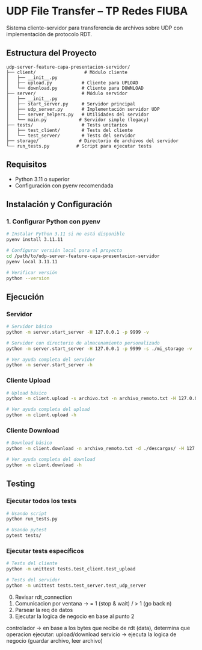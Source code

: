 # UDP File Transfer – TP Redes FIUBA

Sistema cliente-servidor para transferencia de archivos sobre UDP con implementación de protocolo RDT.

## Estructura del Proyecto

```
udp-server-feature-capa-presentacion-servidor/
├── client/                  # Módulo cliente
│   ├── __init__.py
│   ├── upload.py           # Cliente para UPLOAD
│   └── download.py         # Cliente para DOWNLOAD
├── server/                 # Módulo servidor
│   ├── __init__.py
│   ├── start_server.py     # Servidor principal
│   ├── udp_server.py       # Implementación servidor UDP
│   ├── server_helpers.py   # Utilidades del servidor
│   └── main.py            # Servidor simple (legacy)
├── tests/                  # Tests unitarios
│   ├── test_client/        # Tests del cliente
│   └── test_server/        # Tests del servidor
├── storage/               # Directorio de archivos del servidor
└── run_tests.py          # Script para ejecutar tests
```

## Requisitos
- Python 3.11 o superior
- Configuración con pyenv recomendada

## Instalación y Configuración

### 1. Configurar Python con pyenv
```bash
# Instalar Python 3.11 si no está disponible
pyenv install 3.11.11

# Configurar versión local para el proyecto
cd /path/to/udp-server-feature-capa-presentacion-servidor
pyenv local 3.11.11

# Verificar versión
python --version
```

## Ejecución

### Servidor
```bash
# Servidor básico
python -m server.start_server -H 127.0.0.1 -p 9999 -v

# Servidor con directorio de almacenamiento personalizado
python -m server.start_server -H 127.0.0.1 -p 9999 -s ./mi_storage -v

# Ver ayuda completa del servidor
python -m server.start_server -h
```

### Cliente Upload
```bash
# Upload básico
python -m client.upload -s archivo.txt -n archivo_remoto.txt -H 127.0.0.1 -p 9999 -v

# Ver ayuda completa del upload
python -m client.upload -h
```

### Cliente Download  
```bash
# Download básico
python -m client.download -n archivo_remoto.txt -d ./descargas/ -H 127.0.0.1 -p 9999 -v

# Ver ayuda completa del download
python -m client.download -h
```

## Testing

### Ejecutar todos los tests
```bash
# Usando script
python run_tests.py

# Usando pytest
pytest tests/
```


### Ejecutar tests específicos
```bash
# Tests del cliente
python -m unittest tests.test_client.test_upload

# Tests del servidor
python -m unittest tests.test_server.test_udp_server
```

0. Revisar rdt_connection
1. Comunicacion por ventana -> = 1 (stop & wait) / > 1 (go back n)
2. Parsear la req de datos
3. Ejecutar la logica de negocio en base al punto 2


controlador -> en base a los bytes que recibe de rdt (data), determina que operacion ejecutar: upload/download
servicio -> ejecuta la logica de negocio (guardar archivo, leer archivo)